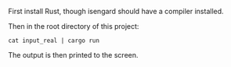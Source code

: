 First install Rust, though isengard should have a compiler installed.

Then in the root directory of this project:

```
cat input_real | cargo run
```

The output is then printed to the screen.
